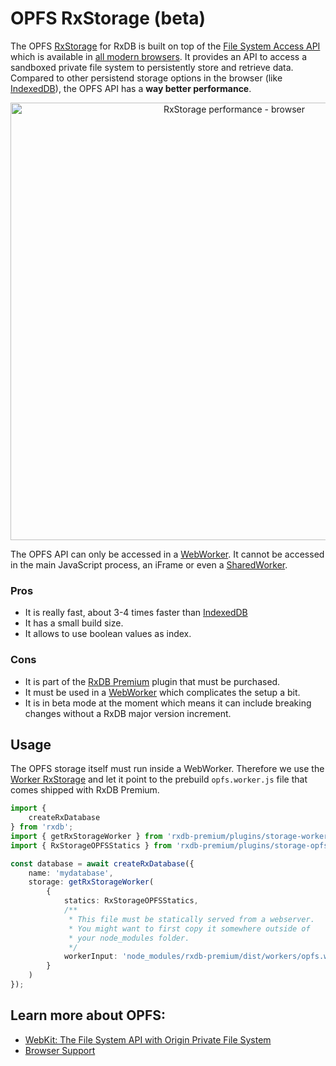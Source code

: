 # OPFS RxStorage (beta)


The OPFS [RxStorage](./rx-storage.md) for RxDB is built on top of the [File System Access API](https://webkit.org/blog/12257/the-file-system-access-api-with-origin-private-file-system/) which is available in [all modern browsers](https://caniuse.com/native-filesystem-api). It provides an API to access a sandboxed private file system to persistently store and retrieve data.
Compared to other persistend storage options in the browser (like [IndexedDB](./rx-storage-indexeddb.md)), the OPFS API has a **way better performance**.

<p align="center">
  <img src="./files/rx-storage-performance-browser.png" alt="RxStorage performance - browser" width="700" />
</p>

The OPFS API can only be accessed in a [WebWorker](./rx-storage-worker.md). It cannot be accessed in the main JavaScript process, an iFrame or even a [SharedWorker](./rx-storage-shared-worker.md).


### Pros

- It is really fast, about 3-4 times faster than [IndexedDB](./slow-indexeddb.md)
- It has a small build size.
- It allows to use boolean values as index.

### Cons

- It is part of the [RxDB Premium](https://rxdb.info/premium.html) plugin that must be purchased.
- It must be used in a [WebWorker](./rx-storage-worker.md) which complicates the setup a bit.
- It is in beta mode at the moment which means it can include breaking changes without a RxDB major version increment.



## Usage

The OPFS storage itself must run inside a WebWorker. Therefore we use the [Worker RxStorage](./rx-storage-worker.md) and let it point to the prebuild `opfs.worker.js` file that comes shipped with RxDB Premium.


```ts
import {
    createRxDatabase
} from 'rxdb';
import { getRxStorageWorker } from 'rxdb-premium/plugins/storage-worker';
import { RxStorageOPFSStatics } from 'rxdb-premium/plugins/storage-opfs';

const database = await createRxDatabase({
    name: 'mydatabase',
    storage: getRxStorageWorker(
        {
            statics: RxStorageOPFSStatics,
            /**
             * This file must be statically served from a webserver.
             * You might want to first copy it somewhere outside of
             * your node_modules folder.
             */
            workerInput: 'node_modules/rxdb-premium/dist/workers/opfs.worker.js'
        }
    )
});
```



## Learn more about OPFS:

- [WebKit: The File System API with Origin Private File System](https://webkit.org/blog/12257/the-file-system-access-api-with-origin-private-file-system/)
- [Browser Support](https://caniuse.com/native-filesystem-api)
